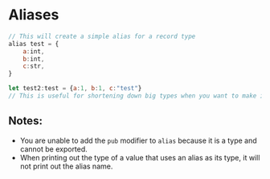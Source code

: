 # Aliases

```js
// This will create a simple alias for a record type
alias test = {
	a:int,
	b:int,
	c:str,
}

let test2:test = {a:1, b:1, c:"test"}
// This is useful for shortening down big types when you want to make it clear what type it is based off of code
```

## Notes:
- You are unable to add the `pub` modifier to `alias` because it is a type and cannot be exported.
- When printing out the type of a value that uses an alias as its type, it will not print out the alias name.